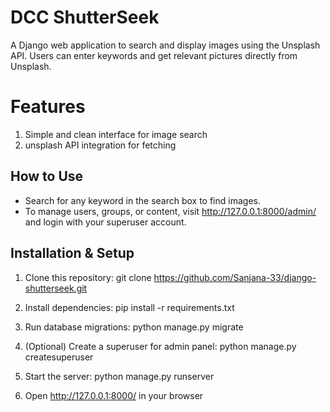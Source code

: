 # DCC ShutterSeek

A Django web application to search and display images using the Unsplash API. Users can enter keywords and get relevant pictures directly from Unsplash.

# Features

1. Simple and clean interface for image search
2. unsplash API integration for fetching

## How to Use

- Search for any keyword in the search box to find images.
- To manage users, groups, or content, visit http://127.0.0.1:8000/admin/ and login with your superuser account.
 
## Installation & Setup

1. Clone this repository:
   git clone https://github.com/Sanjana-33/django-shutterseek.git

2. Install dependencies:
   pip install -r requirements.txt

3. Run database migrations:
   python manage.py migrate

4. (Optional) Create a superuser for admin panel:
   python manage.py createsuperuser

5. Start the server:
   python manage.py runserver

6. Open http://127.0.0.1:8000/ in your browser
